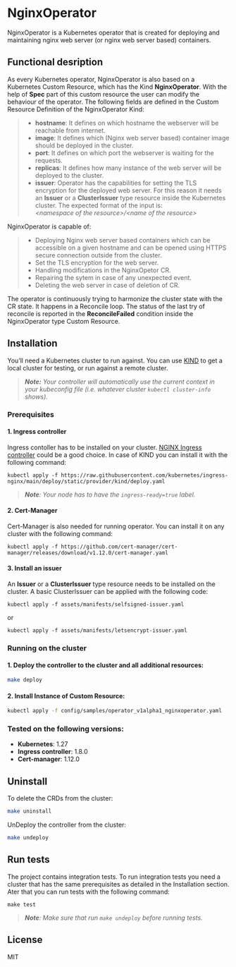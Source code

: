 # NginxOperator

NginxOperator is a Kubernetes operator that is created for deploying and maintaining nginx web server (or nginx web server based) containers.

## Functional desription

As every Kubernetes operator, NginxOperator is also based on a Kubernetes Custom Resource, which has the Kind **NginxOperator**. With the help of **Spec** part of this custom resource the user can modify the behaviour of the operator. The following fields are defined in the Custom Resource Definition of the NginxOperator Kind:
 > * **hostname**: It defines on which hostname the webserver will be reachable from internet.
 > * **image**: It defines which (Nginx web server based) container image should be deployed in the cluster.
 > * **port**: It defines on which port the webserver is waiting for the requests.
 > * **replicas**: It defines how many instance of the web server will be deployed to the cluster.
 > * **issuer**: Operator has the capabilities for setting the TLS encryption for the deployed web server. For this reason it needs an **Issuer** or a **ClusterIssuer** type resource inside the Kubernetes cluster. The expected format of the input is:<br> *\<namespace of the resource>/\<name of the resource>*

NginxOperator is capable of:
> * Deploying Nginx web server based containers which can be accessible on a given hostname and  can be opened using HTTPS secure connection outside from the cluster.
> * Set the TLS encryption for the web server.
> * Handling modifications in the NginxOpetor CR.
> * Repairing the sytem in case of any unexpected event.
> * Deleting the web server in case of deletion of CR.

The operator is continuously trying to harmonize the cluster state with the CR state. It happens in a Reconcile loop. The status of the last try of reconcile is reported in the **ReconcileFailed** condition inside the NginxOperator type Custom Resource. 

## Installation
You’ll need a Kubernetes cluster to run against. You can use [KIND](https://sigs.k8s.io/kind) to get a local cluster for testing, or run against a remote cluster.<br>
>_**Note:** Your controller will automatically use the current context in your kubeconfig file (i.e. whatever cluster `kubectl cluster-info` shows)._

### Prerequisites
#### 1. Ingress controller
Ingress contoller has to be installed on your cluster. [NGINX Ingress controller](https://docs.nginx.com/nginx-ingress-controller/) could be a good choice. In case of KIND you can install it with the following command:
```shell
kubectl apply -f https://raw.githubusercontent.com/kubernetes/ingress-nginx/main/deploy/static/provider/kind/deploy.yaml
```
>_**Note**: Your node has to have the `ingress-ready=true` label._

#### 2. Cert-Manager
Cert-Manager is also needed for running operator. You can install it on any cluster with the following command:
```shell
kubectl apply -f https://github.com/cert-manager/cert-manager/releases/download/v1.12.0/cert-manager.yaml
```

#### 3. Install an issuer
An **Issuer** or a **ClusterIssuer** type resource needs to be installed on the cluster. A basic ClusterIssuer can be applied with the following code:
```shell
kubectl apply -f assets/manifests/selfsigned-issuer.yaml
```
or
```
kubectl apply -f assets/manifests/letsencrypt-issuer.yaml
```

### Running on the cluster
#### 1. Deploy the controller to the cluster and all additional resources:

```sh
make deploy
```

#### 2. Install Instance of Custom Resource:
```sh
kubectl apply -f config/samples/operator_v1alpha1_nginxoperator.yaml
```

### Tested on the following versions:
* **Kubernetes**: 1.27
* **Ingress controller**: 1.8.0
* **Cert-manager**: 1.12.0
## Uninstall
To delete the CRDs from the cluster:
```sh
make uninstall
```

UnDeploy the controller from the cluster:
```sh
make undeploy
```

## Run tests
The project contains integration tests. To run integration tests you need a cluster that has the same prerequisites as detailed in the Installation section. Ater that you can run tests with the following command:
```shell
make test
```
>_**Note**: Make sure that run `make undeploy` before running tests._

## License

MIT

